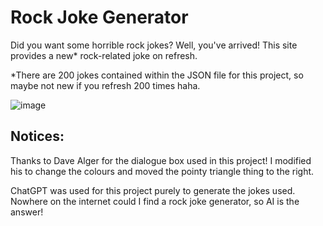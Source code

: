 # Rock Joke Generator

Did you want some horrible rock jokes? Well, you've arrived! This site provides a new* rock-related joke on refresh.

*There are 200 jokes contained within the JSON file for this project, so maybe not new if you refresh 200 times haha.

![image](https://github.com/user-attachments/assets/eebd065b-611e-4539-a96b-4f2408c5b7c8)

## Notices:
Thanks to Dave Alger for the dialogue box used in this project! I modified his to change the colours and moved the pointy triangle thing to the right.

ChatGPT was used for this project purely to generate the jokes used. Nowhere on the internet could I find a rock joke generator, so AI is the answer!
